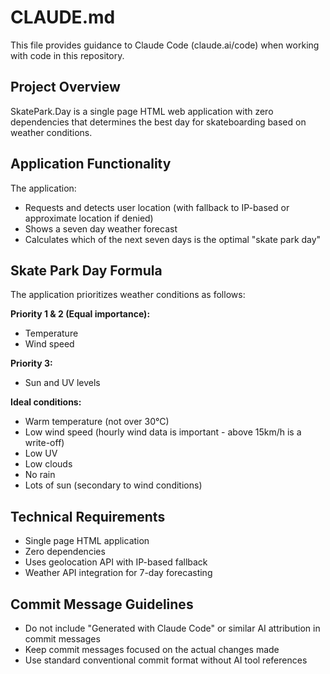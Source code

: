 # CLAUDE.md

This file provides guidance to Claude Code (claude.ai/code) when working with code in this repository.

## Project Overview

SkatePark.Day is a single page HTML web application with zero dependencies that determines the best day for skateboarding based on weather conditions.

## Application Functionality

The application:
- Requests and detects user location (with fallback to IP-based or approximate location if denied)
- Shows a seven day weather forecast
- Calculates which of the next seven days is the optimal "skate park day"

## Skate Park Day Formula

The application prioritizes weather conditions as follows:

**Priority 1 & 2 (Equal importance):**
- Temperature
- Wind speed

**Priority 3:**
- Sun and UV levels

**Ideal conditions:**
- Warm temperature (not over 30°C)
- Low wind speed (hourly wind data is important - above 15km/h is a write-off)
- Low UV
- Low clouds
- No rain
- Lots of sun (secondary to wind conditions)

## Technical Requirements

- Single page HTML application
- Zero dependencies
- Uses geolocation API with IP-based fallback
- Weather API integration for 7-day forecasting

## Commit Message Guidelines

- Do not include "Generated with Claude Code" or similar AI attribution in commit messages
- Keep commit messages focused on the actual changes made
- Use standard conventional commit format without AI tool references